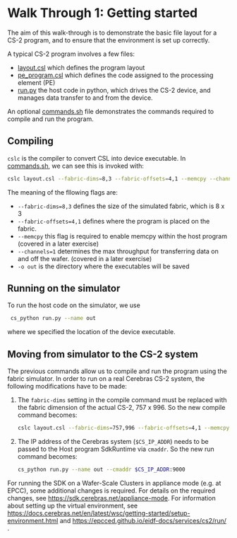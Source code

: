 # Walk Through 1: Getting started

The aim of this walk-through is to demonstrate the basic file layout for a CS-2 program, and to ensure that the environment is set up correctly.

A typical CS-2 program involves a few files:

* [layout.csl](layout.csl) which defines the program layout
* [pe_program.csl](pe_program.csl) which defines the code assigned to the processing element (PE)
* [run.py](run.py) the host code in python, which drives the CS-2 device, and manages data transfer to and from the device.

An optional [commands.sh](commands.sh) file demonstrates the commands required to compile and run the program.

## Compiling

`cslc` is the compiler to convert CSL into device executable. In [commands.sh](commands.sh), we can see this is invoked with:

``` bash
cslc layout.csl --fabric-dims=8,3 --fabric-offsets=4,1 --memcpy --channels=1 -o out
```

The meaning of the fllowing flags are:

* `--fabric-dims=8,3` defines the size of the simulated fabric, which is 8 x 3
* `--fabric-offsets=4,1` defines where the program is placed on the fabric.
* `--memcpy` this flag is required to enable memcpy within the host program (covered in a later exercise)
*  `--channels=1` determines the max throughput for transferring data on and off the wafer. (covered in a later exercise)
* `-o out` is the directory where the executables will be saved
  
## Running on the simulator

To run the host code on the simulator, we use

``` bash
 cs_python run.py --name out
```

where we specified the location of the device executable.

## Moving from simulator to the CS-2 system

The previous commands allow us to compile and run the program using the fabric simulator. In order to run on a real Cerebras CS-2 system, the following modifications have to be made:

1. The `fabric-dims` setting in the compile command must be replaced with the fabric dimension of the actual CS-2, 757 x 996. So the new compile command becomes:

    ``` bash
    cslc layout.csl --fabric-dims=757,996 --fabric-offsets=4,1 --memcpy --channels=1 -o out
    ```

1. The IP address of the Cerebras system (`$CS_IP_ADDR`) needs to be passed to the Host program SdkRuntime via `cmaddr`. So the new run command becomes:

    ``` bash
    cs_python run.py --name out --cmaddr $CS_IP_ADDR:9000
    ```

For running the SDK on a Wafer-Scale Clusters in appliance mode (e.g. at EPCC), some additional changes is required. For details on the required changes, see https://sdk.cerebras.net/appliance-mode. For information about setting up the virtual environment, see https://docs.cerebras.net/en/latest/wsc/getting-started/setup-environment.html and https://epcced.github.io/eidf-docs/services/cs2/run/ . 